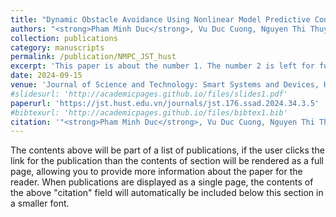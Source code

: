 ```yaml
---
title: "Dynamic Obstacle Avoidance Using Nonlinear Model Predictive Control and Control Barrier Function for Ballbot Systems"
authors: "<strong>Pham Minh Duc</strong>, Vu Duc Cuong, Nguyen Thi Thuy Hang, Nguyen Danh Huy, Nguyen Thi Van Anh, Nguyen Tung Lam"
collection: publications
category: manuscripts
permalink: /publication/NMPC_JST_hust
excerpt: 'This paper is about the number 1. The number 2 is left for future work.'
date: 2024-09-15
venue: 'Journal of Science and Technology: Smart Systems and Devices, Hanoi University of Science and Technology'
#slidesurl: 'http://academicpages.github.io/files/slides1.pdf'
paperurl: 'https://jst.hust.edu.vn/journals/jst.176.ssad.2024.34.3.5'
#bibtexurl: 'http://academicpages.github.io/files/bibtex1.bib'
citation: '"<strong>Pham Minh Duc</strong>, Vu Duc Cuong, Nguyen Thi Thuy Hang, Nguyen Danh Huy, Nguyen Thi Van Anh, Nguyen Tung Lam, "Dynamic Obstacle Avoidance Using Nonlinear Model Predictive Control and Control Barrier Function for Ballbot Systems,"<i>Journal of Science and Technology: Smart Systems and Devices, Hanoi University of Science and Technology,</i>, 2024, pp. 35-42."'
---
```

The contents above will be part of a list of publications, if the user clicks the link for the publication than the contents of section will be rendered as a full page, allowing you to provide more information about the paper for the reader. When publications are displayed as a single page, the contents of the above "citation" field will automatically be included below this section in a smaller font.
